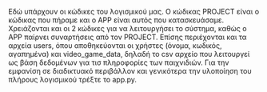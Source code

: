 Εδώ υπάρχουν οι κώδικες του λογισμικού μας. Ο κώδικας PROJECT είναι ο κώδικας που πήραμε και ο APP είναι αυτός που κατασκευάσαμε. Χρειάζονται και οι 2 κώδικες για να λειτουργήσει το σύστημα, καθώς ο APP παίρνει συναρτήσεις από τον PROJECT. Επίσης περιέχονται και τα αρχεία users, όπου αποθηκεύονται οι χρήστες (όνομα, κωδικός, αγαπημένα) και video_game_data, δηλαδή το csv αρχείο που λειτουργεί ως βάση δεδομένων για τισ πληροφορίες των παιχνιδιών. 
Για την εμφανίση σε διαδικτυακό περιβάλλον και γενικότερα την υλοποίηση του πλήρους λογισμικού τρέξτε το app.py.
